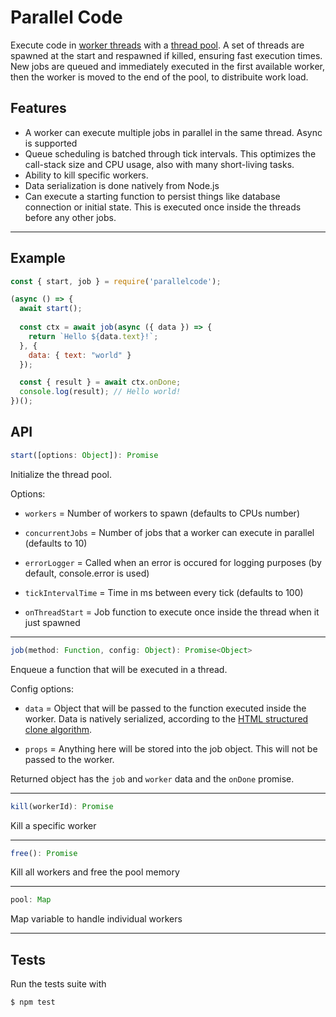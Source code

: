 # Parallel Code

Execute code in [worker threads](https://nodejs.org/api/worker_threads.html) with a [thread pool](https://en.wikipedia.org/wiki/Thread_pool). A set of threads are spawned at the start and respawned if killed, ensuring fast execution times. New jobs are queued and immediately executed in the first available worker, then the worker is moved to the end of the pool, to distribuite work load.

## Features

- A worker can execute multiple jobs in parallel in the same thread. Async is supported
- Queue scheduling is batched through tick intervals. This optimizes the call-stack size and CPU usage, also with many short-living tasks.
- Ability to kill specific workers.
- Data serialization is done natively from Node.js
- Can execute a starting function to persist things like database connection or initial state. This is executed once inside the threads before any other jobs.

---

## Example

```javascript
const { start, job } = require('parallelcode');

(async () => {
  await start();
  
  const ctx = await job(async ({ data }) => {
    return `Hello ${data.text}!`;
  }, {
    data: { text: "world" }
  });

  const { result } = await ctx.onDone;
  console.log(result); // Hello world!
})();
```

## API

```javascript
start([options: Object]): Promise
```

Initialize the thread pool.

Options:
 - `workers` = Number of workers to spawn (defaults to CPUs number)

 - `concurrentJobs` = Number of jobs that a worker can execute in parallel (defaults to 10)

- `errorLogger` = Called when an error is occured for logging purposes (by default, console.error is used)

- `tickIntervalTime` = Time in ms between every tick (defaults to 100)

- `onThreadStart` = Job function to execute once inside the thread when it just spawned

---

```javascript
job(method: Function, config: Object): Promise<Object>
```

Enqueue a function that will be executed in a thread.


Config options:

  - `data` = Object that will be passed to the function executed inside the worker. Data is natively serialized, according to the [HTML structured clone algorithm](https://developer.mozilla.org/en-US/docs/Web/API/Web_Workers_API/Structured_clone_algorithm).

  - `props` = Anything here will be stored into the job object. This will not be passed to the worker.

Returned object has the `job` and `worker` data and the `onDone` promise.

---

```javascript
kill(workerId): Promise
```

Kill a specific worker

---

```javascript
free(): Promise
```
Kill all workers and free the pool memory

---

```javascript
pool: Map
```

Map variable to handle individual workers

---

## Tests

Run the tests suite with
```bash
$ npm test
```
